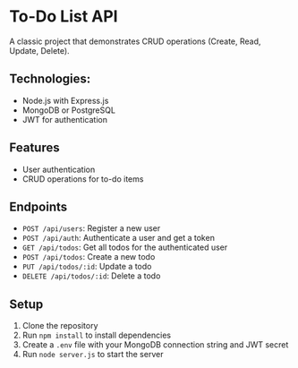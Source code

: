# To-Do List API
A classic project that demonstrates CRUD operations (Create, Read, Update, Delete).

## Technologies:

- Node.js with Express.js
- MongoDB or PostgreSQL
- JWT for authentication

## Features
- User authentication
- CRUD operations for to-do items

## Endpoints
- `POST /api/users`: Register a new user
- `POST /api/auth`: Authenticate a user and get a token
- `GET /api/todos`: Get all todos for the authenticated user
- `POST /api/todos`: Create a new todo
- `PUT /api/todos/:id`: Update a todo
- `DELETE /api/todos/:id`: Delete a todo

## Setup
1. Clone the repository
2. Run `npm install` to install dependencies
3. Create a `.env` file with your MongoDB connection string and JWT secret
4. Run `node server.js` to start the server
